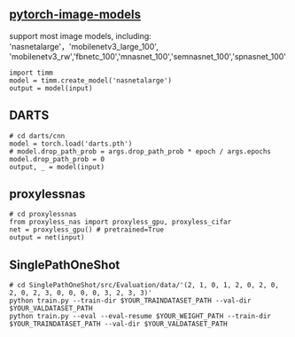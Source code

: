 ## [pytorch-image-models](https://rwightman.github.io/pytorch-image-models/)
support most image models, including: 'nasnetalarge'，'mobilenetv3_large_100', 'mobilenetv3_rw','fbnetc_100','mnasnet_100','semnasnet_100','spnasnet_100'
```
import timm
model = timm.create_model('nasnetalarge')
output = model(input)
```

## DARTS
```
# cd darts/cnn
model = torch.load('darts.pth')
# model.drop_path_prob = args.drop_path_prob * epoch / args.epochs
model.drop_path_prob = 0
output, _ = model(input)
```

## proxylessnas
```
# cd proxylessnas
from proxyless_nas import proxyless_gpu, proxyless_cifar
net = proxyless_gpu() # pretrained=True
output = net(input)
```

## SinglePathOneShot
```
# cd SinglePathOneShot/src/Evaluation/data/'(2, 1, 0, 1, 2, 0, 2, 0, 2, 0, 2, 3, 0, 0, 0, 0, 3, 2, 3, 3)'
python train.py --train-dir $YOUR_TRAINDATASET_PATH --val-dir $YOUR_VALDATASET_PATH
python train.py --eval --eval-resume $YOUR_WEIGHT_PATH --train-dir $YOUR_TRAINDATASET_PATH --val-dir $YOUR_VALDATASET_PATH
```